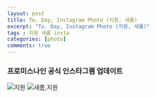 ```yaml
---
layout: post
title: To. Day, Instagram Photo (지원, 새롬)
excerpt: "To. Day, Instagram Photo (지원, 새롬)"
tags : 지원 새롬 insta
categories: [photo]
comments: true
---
```


### 프로미스나인 공식 인스타그램 업데이트

![지원](http://cfile291.uf.daum.net/image/99DC24405B1E703506756E)
![새롬,지원](http://cfile243.uf.daum.net/image/99E5133E5B1E70351A873C)
